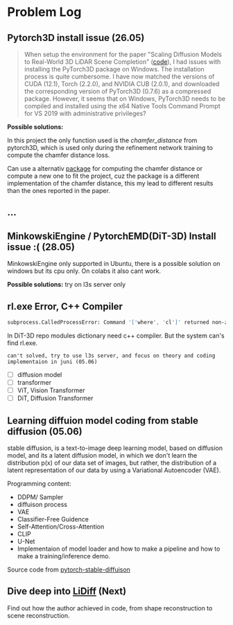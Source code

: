 # Problem Log

## Pytorch3D install issue (26.05)

> When setup the environment for the paper "Scaling Diffusion Models to Real-World 3D LiDAR Scene Completion" ([code](https://github.com/PRBonn/LiDiff)), I had issues with installing the PyTorch3D package on Windows. The installation process is quite cumbersome. I have now matched the versions of CUDA (12.1), Torch (2.2.0), and NVIDIA CUB (2.0.1), and downloaded the corresponding version of PyTorch3D (0.7.6) as a compressed package. However, it seems that on Windows, PyTorch3D needs to be compiled and installed using the x64 Native Tools Command Prompt for VS 2019 with administrative privileges?

**Possible solutions:**

In this project the only function used is the _chamfer_distance_ from pytorch3D, which is used only during the refinement network training to compute the chamfer distance loss.

Can use a alternativ [package](https://pypi.org/project/chamferdist/) for computing the chamfer distance or compute a new one to fit the project, cuz the package is a different implementation of the chamfer distance, this my lead to different results than the ones reported in the paper.

## ...

## MinkowskiEngine / PytorchEMD(DiT-3D) Install issue :( (28.05)

MinkowskiEngine only supported in Ubuntu, there is a possible solution on windows but its cpu only. On colabs it also cant work.

**Possible solutions:**
try on l3s server only

## rl.exe Error, C++ Compiler

```bash
subprocess.CalledProcessError: Command '['where', 'cl']' returned non-zero exit status 1
```

In DiT-3D repo modules dictionary need c++ compiler. But the system can's find rl.exe.

`can't solved, try to use l3s server, and focus on theory and coding implementaion in juni (05.06)`

- [ ] diffusion model
- [ ] transformer
- [ ] ViT, Vision Transformer
- [ ] DiT, Diffusion Transformer

## Learning diffuion model coding from stable diffusion (05.06)

stable diffusion, is a text-to-image deep learning model, based on diffusion model, and its a latent diffusion model, in which we don't learn the distribution p(x) of our data set of images, but rather, the distribution of a latent representation of our data by using a Variational Autoencoder (VAE).

Programming content:

- DDPM/ Sampler
- diffuison process
- VAE
- Classifier-Free Guidence
- Self-Attention/Cross-Attention
- CLIP
- U-Net
- Implementaion of model loader and how to make a pipeline and how to make a training/inference demo.

Source code from [pytorch-stable-diffuison](https://github.com/kjsman/stable-diffusion-pytorch?tab=readme-ov-file)

## Dive deep into [LiDiff](https://github.com/PRBonn/LiDiff?tab=readme-ov-file) (Next)

Find out how the author achieved in code, from shape reconstruction to scene reconstruction.
